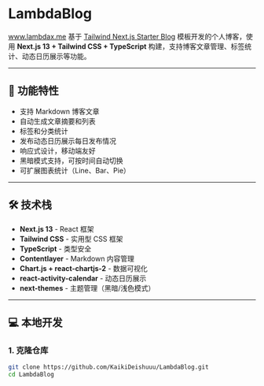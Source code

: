 # LambdaBlog
www.lambdax.me
基于 [Tailwind Next.js Starter Blog](https://github.com/timlrx/tailwind-nextjs-starter-blog) 模板开发的个人博客，使用 **Next.js 13 + Tailwind CSS + TypeScript** 构建，支持博客文章管理、标签统计、动态日历展示等功能。

---

## 🚀 功能特性

- 支持 Markdown 博客文章  
- 自动生成文章摘要和列表  
- 标签和分类统计  
- 发布动态日历展示每日发布情况  
- 响应式设计，移动端友好  
- 黑暗模式支持，可按时间自动切换  
- 可扩展图表统计（Line、Bar、Pie）  

---

## 🛠 技术栈

- **Next.js 13** - React 框架  
- **Tailwind CSS** - 实用型 CSS 框架  
- **TypeScript** - 类型安全  
- **Contentlayer** - Markdown 内容管理  
- **Chart.js + react-chartjs-2** - 数据可视化  
- **react-activity-calendar** - 动态日历展示  
- **next-themes** - 主题管理（黑暗/浅色模式）  

---

## 💻 本地开发

### 1. 克隆仓库

```bash
git clone https://github.com/KaikiDeishuuu/LambdaBlog.git
cd LambdaBlog
